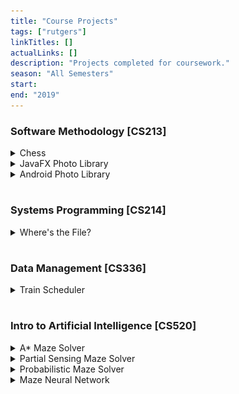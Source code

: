 ```yaml
---
title: "Course Projects"
tags: ["rutgers"]
linkTitles: []
actualLinks: []
description: "Projects completed for coursework."
season: "All Semesters"
start: 
end: "2019"
--- 
```


### Software Methodology [CS213]

<details>
  <summary>Chess</summary>
  This command-line program, built in Java, establishes a manual 2-player game of chess. It detects illegal moves, supports special moves like en passant, castling, and pawn promotion, and ends once a checkmate occurs.
  
  <p><div style="text-align:center"><img alt="A printed command-line representation of a chess game. A checkered, 2D grid represents the board and pieces (for example, wp represents a white pawn, bR represents a black rook, etc.). The picture depicts black moving a pawn from location h7 to h6. White then attempts to move a pawn from d2 to e3, but the program informs the user that the move is illegal." src="../../../../images/chess.png" width="70%"/></div></p>

</details>

<details>
  <summary>JavaFX Photo Library</summary>
  This photo library, built using Java, JavaFX, and XML, is an application that supports user authentication, image upload, and image organization via albums, search functions, tags, and date-times. 

  <p><div style="text-align:center"><img alt="A JavaFX GUI of an album and photo display. Taking up the entire left slide, the display is currently selecting a picture of Armin Arlert, the best character from Attack on Titan. The right side displays details (an arbitrary caption and date time), and the photo has no tags. Below the details, there is a scrolling panel with all the images currently in the album. The images are Mob from Mob Psycho 100, Armin, and Tsukishima Kei from Haikyuu!!. These characters are top-tier." src="../../../../images/album.png" width="70%"/></div></p>

</details>

<details>
  <summary>Android Photo Library</summary>
  This photo library, built using Java in Android Studio, is a phone app that supports user authentication, image upload, and image organization via albums, search functions, tags, and date-times. 

  <p><div style="text-align:center"><img alt="Two screenshots of an Android app. On both screens, we are on the 'Search Photos' page. The first screenshot has black search queries. The album itself contains three images below the search bars (one for location, one for people): the Eiffel Tower, Times Square, and the Great Wall. The second screenshot searches for 'new york', and the album is now filtered to just the Times Square image." src="../../../../images/android.png" width="70%"/></div></p>

</details>

#
### Systems Programming [CS214]
<details>
  <summary>Where's the File?</summary>
  Where's the File? (WTF) is a fully functional client-server version control system written in C. Through sockets, file I/O, and multithreading, it allows up to ten clients to interact with, push projects to, get projects from, and otherwise modify a repository in a remote server. While a local version of the repository exists on the client-side, the server maintains the version most recently pushed while keeping track of the project's history. WTF supports the following commands: configure, checkout, update, upgrade, commit, push, create, destroy, add, remove, currentVersion, history, and rollback.

  <p><a href="https://github.com/matthew-notaro/Systems-Programming/tree/master/AsstLast">View source here.</a>
</details>

#
### Data Management [CS336]
<details>
  <summary>Train Scheduler</summary>
    Train Scheduler is a full-stack train booking web app that stores train routes and user data via efficient database schema. Users can search train routes stored in an AWS RDS database, create an account to create, modify, and delete reservations, and browse available schedules. The app also supports admin and employee configuration – employees can answer customer questions in a forum, and admins to view sales reports and customer employee information. It is hosted on an AWS EC2 instance through Apache Tomcat and leverages SQL and Java Servlet Pages to provide functionality to the user.

  <p><div style="text-align:center"><img alt="Two simple HTML tables displaying information about current and past train reservations. Both have the same columns: reservation number, total fare, passenger name, booking date time, departure date time, arrival date time, and travel time (cut off for current reservations)." src="../../../../images/train.png" width="70%"/></div></p>
</details>

#
### Intro to Artificial Intelligence [CS520]

<details>
  <summary>A* Maze Solver</summary>
    A Python agent is put into an NxN maze and attempts to reach the goal using a repeated A* algorithm with a Manhattan distance heuristic.

  <p><a href="https://github.com/SamanthaLLee/CS520/tree/main/proj1">View source here.</a>


  <p><div style="text-align:center"><img alt="A command-line representation of a maze. The user has specified that the maze be 5x5 in dimension and 30% filled with obstacles. The program solves the maze and prints out the maze with a solution path. The trajectory length is 11, the number of cells processed is 16, and the time to solve is 0.0064518 seconds." src="../../../../images/maze.png" width="70%"/></div></p>

</details>

<details>
  <summary>Partial Sensing Maze Solver</summary>
    A Python agent is put into an NxN and learns about its environment through logical inference. As it attempts to reach the goal using a repeated A* algorithm, it maintains a knowledge base that updates with new information every move, allowing the agent to make informed decisions.
  
  <p><a href="https://github.com/SamanthaLLee/CS520/tree/main/proj2">View source here.</a>

</details>

<details>
  <summary>Probabilistic Maze Solver</summary>
    A Python agent is put into an NxN maze where each available location has one of three terrains. The probability of the agent accurately detecting an unknown goal cell depends on the terrain type. The agent learns about its environment and uses probability to identify (1) the cell with the highest chance of containing the target and (2) the cell that gives the agent the highest chance of successfully finding the target. Using a repeated A* algorithm, the agent examines cells and updates probabilities until it finds the goal.

  <p><a href="https://github.com/SamanthaLLee/CS520/tree/main/proj3">View source here.</a>
</details>

<details>
  <summary>Maze Neural Network</summary>
    We built four TensorFlow neural networks in Python to mimic the original agent from project 1 (A* Maze Solver) and the logical inference agent from project 2 (Partial Sensing Maze Solver). For each project, we developed, trained, and, tested Keras models with full dense layers and convolutional neural networks. 
    
  <p><a href="https://github.com/SamanthaLLee/CS520/tree/main/proj4">View source here.</a>

  </details>